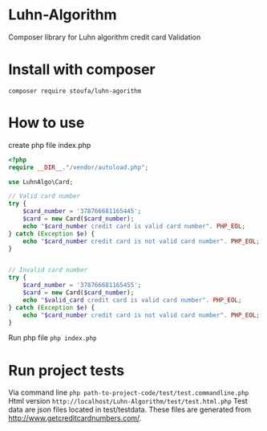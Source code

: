 # Luhn-Algorithm
Composer library for Luhn algorithm credit card Validation

# Install with composer
`composer require stoufa/luhn-agorithm`

# How to use 
create php file index.php
```php
<?php  
require __DIR__."/vendor/autoload.php";

use LuhnAlgo\Card;

// Valid card number
try {
    $card_number = '378766681165445';
    $card = new Card($card_number);
    echo "$card_number credit card is valid card number". PHP_EOL;
} catch (Exception $e) {
    echo "$card_number credit card is not valid card number". PHP_EOL;
}


// Invalid card number
try {
    $card_number = '378766681165455';
    $card = new Card($card_number);
    echo "$valid_card credit card is valid card number". PHP_EOL;
} catch (Exception $e) {
    echo "$card_number credit card is not valid card number". PHP_EOL;
}
```

Run php file
`php index.php`

# Run project tests
Via command line
`php path-to-project-code/test/test.commandline.php`
Html version 
`http://localhost/Luhn-Algorithm/test/test.html.php`
Test data are json files located in test/testdata. These files are generated from http://www.getcreditcardnumbers.com/.
